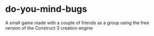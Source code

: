 # do-you-mind-bugs
A small game made with a couple of friends as a group using the free version of the Construct 3 creation engine
